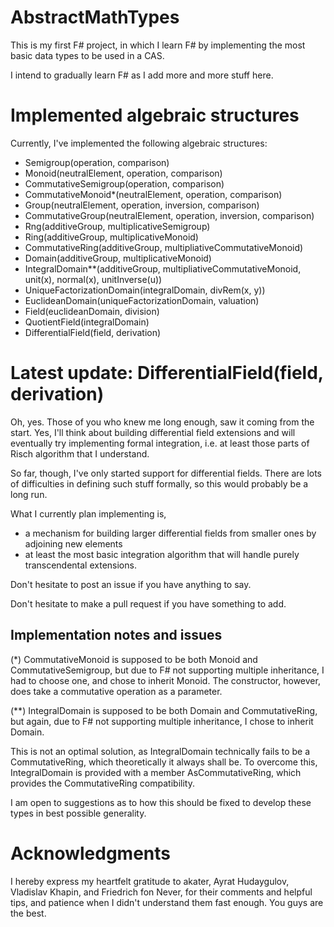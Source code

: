 # AbstractMathTypes

This is my first F# project, in which I learn F# by implementing
the most basic data types to be used in a CAS.

I intend to gradually learn F# as I add more and more stuff here.

# Implemented algebraic structures

Currently, I've implemented the following algebraic structures:

* Semigroup(operation, comparison)
* Monoid(neutralElement, operation, comparison)
* CommutativeSemigroup(operation, comparison)
* CommutativeMonoid*(neutralElement, operation, comparison)
* Group(neutralElement, operation, inversion, comparison)
* CommutativeGroup(neutralElement, operation, inversion, comparison)
* Rng(additiveGroup, multiplicativeSemigroup)
* Ring(additiveGroup, multiplicativeMonoid)
* CommutativeRing(additiveGroup, multipliativeCommutativeMonoid)
* Domain(additiveGroup, multiplicativeMonoid)
* IntegralDomain**(additiveGroup, multipliativeCommutativeMonoid, unit(x), normal(x), unitInverse(u))
* UniqueFactorizationDomain(integralDomain, divRem(x, y))
* EuclideanDomain(uniqueFactorizationDomain, valuation)
* Field(euclideanDomain, division)
* QuotientField(integralDomain)
* DifferentialField(field, derivation)

# Latest update: DifferentialField(field, derivation)

Oh, yes. Those of you who knew me long enough, saw it coming from the start.
Yes, I'll think about building differential field extensions and will eventually try implementing
formal integration, i.e. at least those parts of Risch algorithm that I understand.

So far, though, I've only started support for differential fields. There are lots of difficulties
in defining such stuff formally, so this would probably be a long run.

What I currently plan implementing is, 
* a mechanism for building larger differential fields from smaller ones by adjoining new elements
* at least the most basic integration algorithm that will handle purely transcendental extensions.

Don't hesitate to post an issue if you have anything to say.

Don't hesitate to make a pull request if you have something to add.

## Implementation notes and issues

(*) CommutativeMonoid is supposed to be both Monoid and CommutativeSemigroup,
but due to F# not supporting multiple inheritance, I had to choose one, and chose to inherit Monoid. 
The constructor, however, does take a commutative operation as a parameter.

(**) IntegralDomain is supposed to be both Domain and CommutativeRing, but again,
due to F# not supporting multiple inheritance, I chose to inherit Domain.

This is not an optimal solution, as IntegralDomain technically fails to be a CommutativeRing,
which theoretically it always shall be. To overcome this, IntegralDomain is provided with a 
member AsCommutativeRing, which provides the CommutativeRing compatibility.

I am open to suggestions as to how this should be fixed to develop these types in best possible generality.

# Acknowledgments

I hereby express my heartfelt gratitude to akater, Ayrat Hudaygulov, Vladislav Khapin, and Friedrich fon Never, 
for their comments and helpful tips, and patience when I didn't understand them fast enough. You guys are the best.
